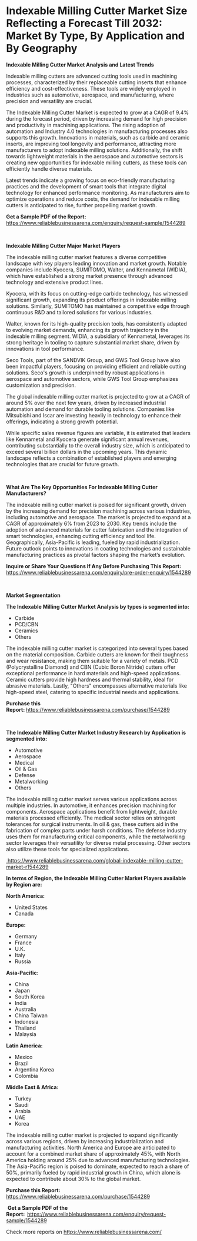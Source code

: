 <p><h1>Indexable Milling Cutter Market Size Reflecting a Forecast Till 2032: Market By Type, By Application and By Geography</h1></p><p><strong>Indexable Milling Cutter Market Analysis and Latest Trends</strong></p>
<p><p>Indexable milling cutters are advanced cutting tools used in machining processes, characterized by their replaceable cutting inserts that enhance efficiency and cost-effectiveness. These tools are widely employed in industries such as automotive, aerospace, and manufacturing, where precision and versatility are crucial.</p><p>The Indexable Milling Cutter Market is expected to grow at a CAGR of 9.4% during the forecast period, driven by increasing demand for high precision and productivity in machining applications. The rising adoption of automation and Industry 4.0 technologies in manufacturing processes also supports this growth. Innovations in materials, such as carbide and ceramic inserts, are improving tool longevity and performance, attracting more manufacturers to adopt indexable milling solutions. Additionally, the shift towards lightweight materials in the aerospace and automotive sectors is creating new opportunities for indexable milling cutters, as these tools can efficiently handle diverse materials. </p><p>Latest trends indicate a growing focus on eco-friendly manufacturing practices and the development of smart tools that integrate digital technology for enhanced performance monitoring. As manufacturers aim to optimize operations and reduce costs, the demand for indexable milling cutters is anticipated to rise, further propelling market growth.</p></p>
<p><strong>Get a Sample PDF of the Report:&nbsp;</strong> <a href="https://www.reliablebusinessarena.com/enquiry/request-sample/1544289?utm_campaign=3554&utm_medium=2&utm_source=Github&utm_content=ia&utm_term=08042025&utm_id=indexable-milling-cutter">https://www.reliablebusinessarena.com/enquiry/request-sample/1544289</a></p>
<p>&nbsp;</p>
<p><strong>Indexable Milling Cutter Major Market Players</strong></p>
<p><p>The indexable milling cutter market features a diverse competitive landscape with key players leading innovation and market growth. Notable companies include Kyocera, SUMITOMO, Walter, and Kennametal (WIDIA), which have established a strong market presence through advanced technology and extensive product lines.</p><p>Kyocera, with its focus on cutting-edge carbide technology, has witnessed significant growth, expanding its product offerings in indexable milling solutions. Similarly, SUMITOMO has maintained a competitive edge through continuous R&D and tailored solutions for various industries.</p><p>Walter, known for its high-quality precision tools, has consistently adapted to evolving market demands, enhancing its growth trajectory in the indexable milling segment. WIDIA, a subsidiary of Kennametal, leverages its strong heritage in tooling to capture substantial market share, driven by innovations in tool performance.</p><p>Seco Tools, part of the SANDVIK Group, and GWS Tool Group have also been impactful players, focusing on providing efficient and reliable cutting solutions. Seco's growth is underpinned by robust applications in aerospace and automotive sectors, while GWS Tool Group emphasizes customization and precision.</p><p>The global indexable milling cutter market is projected to grow at a CAGR of around 5% over the next few years, driven by increased industrial automation and demand for durable tooling solutions. Companies like Mitsubishi and Iscar are investing heavily in technology to enhance their offerings, indicating a strong growth potential. </p><p>While specific sales revenue figures are variable, it is estimated that leaders like Kennametal and Kyocera generate significant annual revenues, contributing substantially to the overall industry size, which is anticipated to exceed several billion dollars in the upcoming years. This dynamic landscape reflects a combination of established players and emerging technologies that are crucial for future growth.</p></p>
<p>&nbsp;</p>
<p><strong>What Are The Key Opportunities For Indexable Milling Cutter Manufacturers?</strong></p>
<p><p>The indexable milling cutter market is poised for significant growth, driven by the increasing demand for precision machining across various industries, including automotive and aerospace. The market is projected to expand at a CAGR of approximately 6% from 2023 to 2030. Key trends include the adoption of advanced materials for cutter fabrication and the integration of smart technologies, enhancing cutting efficiency and tool life. Geographically, Asia-Pacific is leading, fueled by rapid industrialization. Future outlook points to innovations in coating technologies and sustainable manufacturing practices as pivotal factors shaping the market’s evolution.</p></p>
<p><strong>Inquire or Share Your Questions If Any Before Purchasing This Report:</strong> <a href="https://www.reliablebusinessarena.com/enquiry/pre-order-enquiry/1544289?utm_campaign=3554&utm_medium=2&utm_source=Github&utm_content=ia&utm_term=08042025&utm_id=indexable-milling-cutter">https://www.reliablebusinessarena.com/enquiry/pre-order-enquiry/1544289</a></p>
<p>&nbsp;</p>
<p><strong>Market Segmentation</strong></p>
<p><strong>The Indexable Milling Cutter Market Analysis by types is segmented into:</strong></p>
<p><ul><li>Carbide</li><li>PCD/CBN</li><li>Ceramics</li><li>Others</li></ul></p>
<p><p>The indexable milling cutter market is categorized into several types based on the material composition. Carbide cutters are known for their toughness and wear resistance, making them suitable for a variety of metals. PCD (Polycrystalline Diamond) and CBN (Cubic Boron Nitride) cutters offer exceptional performance in hard materials and high-speed applications. Ceramic cutters provide high hardness and thermal stability, ideal for abrasive materials. Lastly, "Others" encompasses alternative materials like high-speed steel, catering to specific industrial needs and applications.</p></p>
<p><strong>Purchase this Report:&nbsp;</strong><a href="https://www.reliablebusinessarena.com/purchase/1544289?utm_campaign=3554&utm_medium=2&utm_source=Github&utm_content=ia&utm_term=08042025&utm_id=indexable-milling-cutter">https://www.reliablebusinessarena.com/purchase/1544289</a></p>
<p>&nbsp;</p>
<p><strong>The Indexable Milling Cutter Market Industry Research by Application is segmented into:</strong></p>
<p><ul><li>Automotive</li><li>Aerospace</li><li>Medical</li><li>Oil & Gas</li><li>Defense</li><li>Metalworking</li><li>Others</li></ul></p>
<p><p>The indexable milling cutter market serves various applications across multiple industries. In automotive, it enhances precision machining for components. Aerospace applications benefit from lightweight, durable materials processed efficiently. The medical sector relies on stringent tolerances for surgical instruments. In oil & gas, these cutters aid in the fabrication of complex parts under harsh conditions. The defense industry uses them for manufacturing critical components, while the metalworking sector leverages their versatility for diverse metal processing. Other sectors also utilize these tools for specialized applications.</p></p>
<p><a href="https://www.reliablebusinessarena.com/global-indexable-milling-cutter-market-r1544289?utm_campaign=3554&utm_medium=2&utm_source=Github&utm_content=ia&utm_term=08042025&utm_id=indexable-milling-cutter">&nbsp;https://www.reliablebusinessarena.com/global-indexable-milling-cutter-market-r1544289</a></p>
<p><strong>In terms of Region, the Indexable Milling Cutter Market Players available by Region are:</strong></p>
<p>
    <p> <strong> North America: </strong>
        <ul>
            <li>United States</li>
            <li>Canada</li>
        </ul>
        </p> 
    <p> <strong> Europe: </strong>
        <ul>
            <li>Germany</li>
            <li>France</li>
            <li>U.K.</li>
            <li>Italy</li>
            <li>Russia</li>
        </ul>
        </p> 
    <p> <strong> Asia-Pacific: </strong>
        <ul>
            <li>China</li>
            <li>Japan</li>
            <li>South Korea</li>
            <li>India</li>
            <li>Australia</li>
            <li>China Taiwan</li>
            <li>Indonesia</li>
            <li>Thailand</li>
            <li>Malaysia</li>
        </ul>
        </p> 
    <p> <strong> Latin America: </strong>
        <ul>
            <li>Mexico</li>
            <li>Brazil</li>
            <li>Argentina Korea</li>
            <li>Colombia</li>
        </ul>
        </p> 
    <p> <strong> Middle East & Africa: </strong>
        <ul>
            <li>Turkey</li>
            <li>Saudi</li>
            <li>Arabia</li>
            <li>UAE</li>
            <li>Korea</li>
        </ul>
    </p>
    </p>
<p><p>The indexable milling cutter market is projected to expand significantly across various regions, driven by increasing industrialization and manufacturing activities. North America and Europe are anticipated to account for a combined market share of approximately 45%, with North America holding around 25% due to advanced manufacturing technologies. The Asia-Pacific region is poised to dominate, expected to reach a share of 50%, primarily fueled by rapid industrial growth in China, which alone is expected to contribute about 30% to the global market.</p></p>
<p><strong>Purchase this Report: </strong><a href="https://www.reliablebusinessarena.com/purchase/1544289?utm_campaign=3554&utm_medium=2&utm_source=Github&utm_content=ia&utm_term=08042025&utm_id=indexable-milling-cutter">https://www.reliablebusinessarena.com/purchase/1544289</a></p>
<p>&nbsp;<strong>Get a Sample PDF of the Report:&nbsp;&nbsp;</strong><a href="https://www.reliablebusinessarena.com/enquiry/request-sample/1544289?utm_campaign=3554&utm_medium=2&utm_source=Github&utm_content=ia&utm_term=08042025&utm_id=indexable-milling-cutter">https://www.reliablebusinessarena.com/enquiry/request-sample/1544289</a></p>
<p><strong></strong></p>
<p>Check more reports on <a href="https://www.reliablebusinessarena.com/?utm_campaign=3554&utm_medium=2&utm_source=Github&utm_content=ia&utm_term=08042025&utm_id=indexable-milling-cutter">https://www.reliablebusinessarena.com/</a></p>